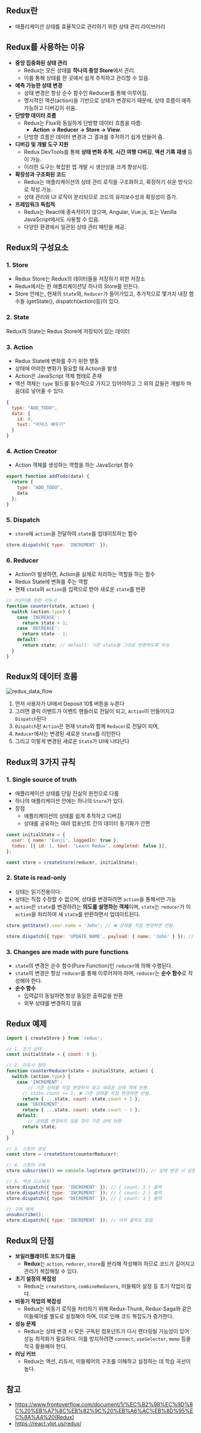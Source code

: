 ## Redux란

- 애플리케이션 상태를 효율적으로 관리하기 위한 상태 관리 라이브러리

## Redux를 사용하는 이유

- **중앙 집중화된 상태 관리**
    - Redux는 모든 상태를 **하나의 중앙 Store**에서 관리.
    - 이를 통해 상태를 한 곳에서 쉽게 추적하고 관리할 수 있음.
- **예측 가능한 상태 변경**
    - 상태 변경은 항상 순수 함수인 Reducer를 통해 이루어짐.
    - 명시적인 액션(action)을 기반으로 상태가 변경되기 때문에, 상태 흐름이 예측 가능하고 디버깅이 쉬움.
- **단방향 데이터 흐름**
    - Redux는 Flux와 동일하게 단방향 데이터 흐름을 따름:
        - **Action → Reducer → Store → View**.
    - 단방향 흐름은 데이터 변경과 그 결과를 추적하기 쉽게 만들어 줌.
- **디버깅 및 개발 도구 지원**
    - Redux DevTools를 통해 **상태 변화 추적**, **시간 여행 디버깅**, **액션 기록 재생** 등이 가능.
    - 이러한 도구는 복잡한 앱 개발 시 생산성을 크게 향상시킴.
- **확장성과 구조화된 코드**
    - Redux는 애플리케이션의 상태 관리 로직을 구조화하고, 확장하기 쉬운 방식으로 작성 가능.
    - 상태 관리와 UI 로직이 분리되므로 코드의 유지보수성과 확장성이 증가.
- **프레임워크 독립적**
    - Redux는 React에 종속적이지 않으며, Angular, Vue.js, 또는 Vanilla JavaScript에서도 사용할 수 있음.
    - 다양한 환경에서 일관된 상태 관리 패턴을 제공.

## Redux의 구성요소

### 1. Store

- Redux Store는 Redux의 데이터들을 저장하기 위한 저장소
- Redux에서는 한 애플리케이션당 하나의 Store를 만든다.
- Store 안에는, 현재의 `State`와, `Reducer`가 들어가있고, 추가적으로 몇가지 내장 함수들 (getState(), dispatch(action)등)이 있다.

### 2. State

Redux의 State는 Redux Store에 저장되어 있는 데이터

### 3. Action

- Redux State에 변화를 주기 위한 행동
- 상태에 어떠한 변화가 필요할 때 Action을 발생
- Action은 JavaScript 객체 형태로 존재
- 액션 객체는 `type` 필드를 필수적으로 가지고 있어야하고 그 외의 값들은 개발자 마음대로 넣어줄 수 있다.

```jsx
{
  type: "ADD_TODO",
  data: {
    id: 0,
    text: "리덕스 배우기"
  }
}
```

### 4. Action Creator

- Action 객체를 생성하는 역할을 하는 JavaScript 함수

```jsx
export function addTodo(data) {
  return {
    type: "ADD_TODO",
    data
  };
}
```

### 5. Dispatch

- `store`에 `action`을 전달하여 `state`를 업데이트하는 함수

```jsx
store.dispatch({ type: 'INCREMENT' });
```

### 6. Reducer

- Action이 발생하면, Action을 실제로 처리하는 역할을 하는 함수
- Redux State에 변화를 주는 역할
- 현재 `state`와 `action`을 입력으로 받아 새로운 `state`를 반환

```jsx
// 카운터를 위한 리듀서
function counter(state, action) {
  switch (action.type) {
    case 'INCREASE':
      return state + 1;
    case 'DECREASE':
      return state - 1;
    default:
      return state; // default: 기존 state를 그대로 반환하도록 작성
  }
}
```

## Redux의 데이터 흐름

![redux_data_flow](https://raw.githubusercontent.com/damdam6/fe-cs-study-2024/5ddfad95c52a510072bf378fe961c985f132c4d3/olrlozl/React-Redux/gif/redux_data_flow.gif)

1. 먼저 사용자가 UI에서 Deposit 10$ 버튼을 누른다
2. 그러면 클릭 이벤트가 이벤트 핸들러로 전달이 되고, `Action`이 만들어지고 `Dispatch`된다
3. `Dispatch`된 `Action`은 현재 `State`와 함께 `Reducer`로 전달이 되며,
4. `Reducer`에서는 변경된 새로운 `State`를 리턴한다
5. 그리고 이렇게 변경된 새로운 `State`가 UI에 나타난다

## Redux의 3가지 규칙

### 1. Single source of truth

- 애플리케이션 상태를 단일 진실의 원천으로 다룸
- 하나의 애플리케이션 안에는 하나의 `Store`가 있다.
- 장점
    - 애플리케이션의 상태를 쉽게 추적하고 디버깅
    - 상태를 공유하는 여러 컴포넌트 간의 데이터 동기화가 간편

```jsx
const initialState = {
  user: { name: 'Eunji', loggedIn: true },
  todos: [{ id: 1, text: 'Learn Redux', completed: false }],
};

const store = createStore(reducer, initialState);
```

### 2. State is read-only

- 상태는 읽기전용이다.
- 상태는 직접 수정할 수 없으며, 상태를 변경하려면 `action`을 통해서만 가능
- `action`은 `state`를 변경하려는 **의도를 설명하는 객체**이며, `state`는 `reducer`가 이 `action`을 처리하여 새 `state`를 반환하면서 업데이트된다.

```jsx
store.getState().user.name = 'John'; // ❌ 상태를 직접 변경하면 안됨.

store.dispatch({ type: 'UPDATE_NAME', payload: { name: 'John' } }); // ⭕️ action을 사용해서 상태 변경해야함
```

### 3. Changes are made with pure functions

- `state`의 변경은 순수 함수(Pure Function)인 `reducer`에 의해 수행된다.
- `state`의 변경은 항상 `reducer`를 통해 이루어져야 하며, `reducer`는 **순수 함수**로 작성해야 한다.
- **순수 함수**
    - 입력값이 동일하면 항상 동일한 출력값을 반환
    - 외부 상태를 변경하지 않음

## Redux 예제

```jsx
import { createStore } from 'redux';

// 1. 초기 상태
const initialState = { count: 0 };

// 2. 리듀서 정의
function counterReducer(state = initialState, action) {
  switch (action.type) {
    case 'INCREMENT':
	    // 기존 상태를 직접 변경하지 않고 새로운 상태 객체 반환
      // state.count += 1; ❌ 기존 상태를 직접 변경하면 안됨.
      return { ...state, count: state.count + 1 };
    case 'DECREMENT':
      return { ...state, count: state.count - 1 };
    default:
	    // 상태를 변경하지 않을 경우 기존 상태 반환
      return state;
  }
}

// 3. 스토어 생성
const store = createStore(counterReducer);

// 4. 스토어 구독
store.subscribe(() => console.log(store.getState())); // 상태 변경 시 실행될 콜백 함수 등록

// 5. 액션 디스패치
store.dispatch({ type: 'INCREMENT' }); // { count: 1 } 출력
store.dispatch({ type: 'INCREMENT' }); // { count: 2 } 출력
store.dispatch({ type: 'DECREMENT' }); // { count: 1 } 출력

// 구독 해제
unsubscribe();
store.dispatch({ type: 'INCREMENT' }); // 아무 출력도 없음

```

## Redux의 단점

- **보일러플레이트 코드가 많음**
    - **Redux**는 `action`, `reducer`, `store`를 분리해 작성해야 하므로 코드가 길어지고 관리가 복잡해질 수 있다.
- **초기 설정의 복잡성**
    - Redux는 `createStore`, `combineReducers`, 미들웨어 설정 등 초기 작업이 많다.
- **비동기 작업의 복잡성**
    - Redux는 비동기 로직을 처리하기 위해 Redux-Thunk, Redux-Saga와 같은 미들웨어를 별도로 설정해야 하며, 이로 인해 코드 복잡도가 증가한다.
- **성능 문제**
    - Redux는 상태 변경 시 모든 구독된 컴포넌트가 다시 렌더링될 가능성이 있어 성능 최적화가 필요하다. 이를 방지하려면 `connect`, `useSelector`, `memo` 등을 적극 활용해야 한다.
- **러닝 커브**
    - Redux는 액션, 리듀서, 미들웨어의 구조를 이해하고 설정하는 데 학습 곡선이 높다.
 
      
## 참고
- https://www.frontoverflow.com/document/1/%EC%B2%98%EC%9D%8C%20%EB%A7%8C%EB%82%9C%20%EB%A6%AC%EB%8D%95%EC%8A%A4%20(Redux)
- https://react.vlpt.us/redux/
